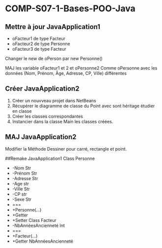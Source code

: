 # COMP-S07-1-Bases-POO-Java

## Mettre à jour JavaApplication1
* oFacteur1 de type Facteur
* oFacteur2 de type Personne
* oFacteur3 de type Facteur

Changer le new de oPerson par new Personne()

MAJ les variable oFacteur1 et 2 et oPersonne2
Comme oPersonne avec les données (Nom, Prénom, Âge, Adresse, CP, Ville) différentes

## Créer JavaApplication2
1. Créer un nouvveau projet dans NetBeans
2. Récupérer le diagramme de classe du Point avec sont héritage étudier en classe
3. Créer les classes correspondantes
4. Instancier dans la classe Main les classes créées.

## MAJ JavaApplication2
Modifier la Méthode Dessiner pour carré, rectangle et point.


##Remake JavaApplication1
Class Personne
* -Nom Str
* -Prénom Str
* -Adresse Str
* -Age str
* -Ville Str
* -CP str
* -Sexe Str
* ===
* +Personne(...)
* +Getter
* +Setter
Class Facteur
* -NbAnnéesAncienneté Int
* ===
* +Facteur(...)
* +Getter NbAnnéesAncienneté















